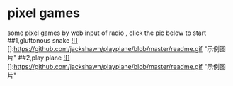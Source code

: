 # pixel games
some pixel games by web input of radio , click the pic below to start
##1,gluttonous snake
[![]](https://jackshawn.github.io/playplane/snake.html)  
[]:https://github.com/jackshawn/playplane/blob/master/readme.gif "示例图片"
##2,play plane
[![]](https://jackshawn.github.io/playplane/)  
[]:https://github.com/jackshawn/playplane/blob/master/readme.gif "示例图片"
